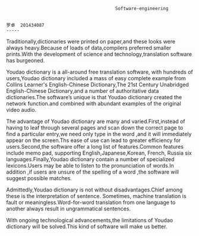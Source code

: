                                             Software-engineering
      
                                                                                              罗卓  201434087
    -----                                                                                                       
Traditionally,dictionaries were printed on paper,and these looks were always heavy.Because of loads of data,compilers preferred smaller prints.With the development of science and technology,translation software has burgeoned.


Youdao dictionary is a all-around free translation software, with hundreds of users,Youdao dictionary included a mass of easy complete example from Collins Learner's English-Chinese Dictionary,The 21st Century Unabridged English-Chinese Dictionary,and a number of authoritative data dictionaries.The software’s unique is that Youdao dictionary created the network function.and combined with abundant examples of the original video audio.

The advantage of Youdao dictionary are many and varied.First,instead of having to leaf through several pages and scan down the correct page to find a particular entry,we need only type in the word ,and it will immediately appear on the screen.Ths ease of use can lead to greater efficiency for users.Second,the software offer a long list of features.Common features include memo pad, supporting English,Japanese,Korean, French, Russia six languages.Finally,Youdao dictionary contain a number of specialized lexicons.Users may be able to listen to the pronunciation of words.In addition ,if users are unsure of the spelling of a word ,the software will suggest possible matches.


Admittedly,Youdao dictionary is not without disadvantages.Chief among these is the interpretation of sentence. Sometimes, machine translation is fault or meaningless.Word-for-word translation from one language to another always result in ungrammatical sentences.


With ongoing technological advancements,the limitations of Youdao dictionary will be solved.This kind of software will make us better.
